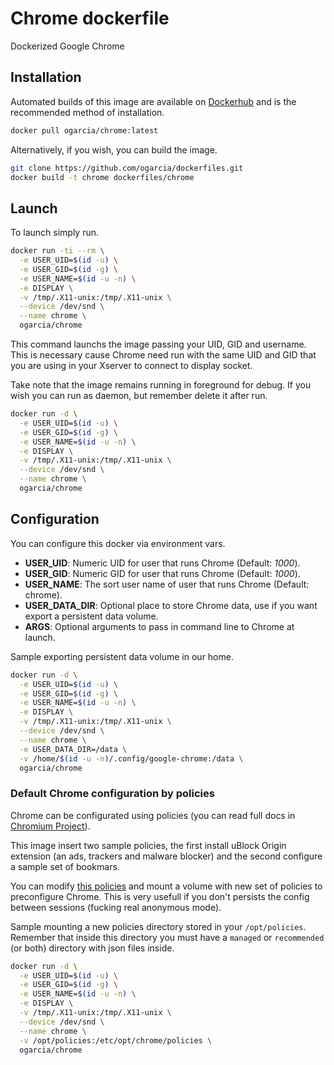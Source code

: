 # Chrome dockerfile
Dockerized Google Chrome

## Installation

Automated builds of this image are available on [Dockerhub][1] and is the
recommended method of installation.

```bash
docker pull ogarcia/chrome:latest
```

Alternatively, if you wish, you can build the image.

```bash
git clone https://github.com/ogarcia/dockerfiles.git
docker build -t chrome dockerfiles/chrome
```

## Launch

To launch simply run.

```bash
docker run -ti --rm \
  -e USER_UID=$(id -u) \
  -e USER_GID=$(id -g) \
  -e USER_NAME=$(id -u -n) \
  -e DISPLAY \
  -v /tmp/.X11-unix:/tmp/.X11-unix \
  --device /dev/snd \
  --name chrome \
  ogarcia/chrome
```

This command launchs the image passing your UID, GID and username. This is
necessary cause Chrome need run with the same UID and GID that you are
using in your Xserver to connect to display socket.

Take note that the image remains running in foreground for debug. If you
wish you can run as daemon, but remember delete it after run.

```bash
docker run -d \
  -e USER_UID=$(id -u) \
  -e USER_GID=$(id -g) \
  -e USER_NAME=$(id -u -n) \
  -e DISPLAY \
  -v /tmp/.X11-unix:/tmp/.X11-unix \
  --device /dev/snd \
  --name chrome \
  ogarcia/chrome
```

## Configuration

You can configure this docker via environment vars.

- **USER_UID**: Numeric UID for user that runs Chrome (Default: *1000*).
- **USER_GID**: Numeric GID for user that runs Chrome (Default: *1000*).
- **USER_NAME**: The sort user name of user that runs Chrome (Default: chrome).
- **USER_DATA_DIR**: Optional place to store Chrome data, use if you want
  export a persistent data volume.
- **ARGS**: Optional arguments to pass in command line to Chrome at launch.

Sample exporting persistent data volume in our home.

```bash
docker run -d \
  -e USER_UID=$(id -u) \
  -e USER_GID=$(id -g) \
  -e USER_NAME=$(id -u -n) \
  -e DISPLAY \
  -v /tmp/.X11-unix:/tmp/.X11-unix \
  --device /dev/snd \
  --name chrome \
  -e USER_DATA_DIR=/data \
  -v /home/$(id -u -n)/.config/google-chrome:/data \
  ogarcia/chrome
```

### Default Chrome configuration by policies

Chrome can be configurated using policies (you can read full docs in
[Chromium Project][2]).

This image insert two sample policies, the first install uBlock Origin
extension (an ads, trackers and malware blocker) and the second configure
a sample set of bookmars.

You can modify [this policies][3] and mount a volume with new set of
policies to preconfigure Chrome. This is very usefull if you don't persists
the config between sessions (fucking real anonymous mode).

Sample mounting a new policies directory stored in your `/opt/policies`.
Remember that inside this directory you must have a `managed` or
`recommended` (or both) directory with json files inside.

```bash
docker run -d \
  -e USER_UID=$(id -u) \
  -e USER_GID=$(id -g) \
  -e USER_NAME=$(id -u -n) \
  -e DISPLAY \
  -v /tmp/.X11-unix:/tmp/.X11-unix \
  --device /dev/snd \
  --name chrome \
  -v /opt/policies:/etc/opt/chrome/policies \
  ogarcia/chrome
```

[1]: https://hub.docker.com/r/ogarcia/chrome/
[2]: https://www.chromium.org/administrators/linux-quick-start
[3]: docker/policies
